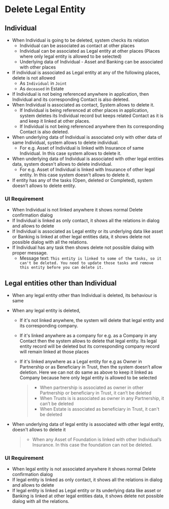 # Delete Legal Entity

## Individual

- When Individual is going to be deleted, system checks its relation
  - Individual can be associated as contact at other places
  - Individual can be associated as Legal entity at other places (Places where only legal entity is allowed to be selected)
  - Underlying data of Individual - Asset and Banking can be associated with other places
- If individual is associated as Legal entity at any of the following places, delete is not allowed
  - As `Individual` in `Joint`
  - As `deceased` in Estate
- If Individual is not being referenced anywhere in application, then Individual and its corresponding Contact is also deleted.
- When Individual is associated as contact, System allows to delete it.
  - If Individual is being referenced at other places in application, system deletes its Individual record but keeps related Contact as it is and keep it linked at other places.
  - If Individual is not being referenced anywhere then its corresponding Contact is also deleted.
- When underlying data of Individual is associated only with other data of same Individual, system allows to delete individual.
  - For e.g. Asset of Individual is linked with Insurance of same Individual. In this case system allows to delete it.
- When underlying data of Individual is associated with other legal entities data, system doesn't allows to delete individual.
  - For e.g. Asset of Individual is linked with Insurance of other legal entity. In this case system doesn't allows to delete it.
- If entity has any of the tasks (Open, deleted or Completed), system doesn't allows to delete entity.

### UI Requirement

- When Individual is not linked anywhere it shows normal Delete confirmation dialog
- If Individual is linked as only contact, it shows all the relations in dialog and allows to delete
- If Individual is associated as Legal entity or its underlying data like asset or Banking is linked at other legal entities data, it shows delete not possible dialog with all the relations.
- If Individual has any task then shows delete not possible dialog with proper message. 
  - Message text: `This entity is linked to some of the tasks, so it can't be deleted. You need to update those tasks and remove this entity before you can delete it.`

## Legal entities other than Individual

- When any legal entity other than Individual is deleted, its behaviour is same

- When any legal entity is deleted, 

  - If it's not linked anywhere, the system will delete that legal entity and its corresponding company.

  - If it's linked anywhere as a company for e.g. as a Company in any Contact then the system allows to delete that legal entity. Its legal entity record will be deleted but its corresponding company record will remain linked at those places

  - If it's linked anywhere as a Legal entity for e.g as Owner in Partnership or as Beneficiary in Trust, then the system doesn’t allow deletion. Here we can not do same as above to keep it linked as Company because here only legal entity is allowed to be selected

    > - When partnership is associated  as owner in other Partnership or beneficiary in Trust, it can’t be deleted
    > - When Trusts is is associated as owner in any Partnership, it can’t be deleted
    > - When Estate is associated as beneficiary in Trust, it can't be deleted

- When underlying data of legal entity is associated with other legal entity, doesn't allows to delete it

  > - When any Asset of Foundation is linked with other Individual’s Insurance. In this case the foundation can not be deleted.

### UI Requirement

- When legal entity is not associated anywhere it shows normal Delete confirmation dialog
- If legal entity is linked as only contact, it shows all the relations in dialog and  allows to delete
- If legal entity is linked as Legal entity or its underlying data like asset or Banking is linked at other legal entities data, it shows delete not possible dialog with all the relations.
